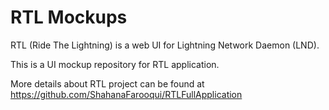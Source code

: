 # RTL Mockups
RTL (Ride The Lightning) is a web UI for Lightning Network Daemon (LND).

This is a UI mockup repository for RTL application.

More details about RTL project can be found at https://github.com/ShahanaFarooqui/RTLFullApplication
